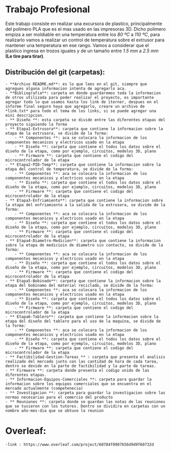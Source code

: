 # Trabajo Profesional

Este trabajo consiste en realizar una excursora de plastico, principalmente del polimero PLA que es el mas usado en las impresoras 3D. Dicho polimero empiza a ser moldiable en una temperatura entre los *80 ºC* a *110 ºC*, para realizarlo vamos a realizar un control de temperatura sobre el extrusor para mantener una temperatura en ese rango. Vamos a considerar que el plastico ingresa en trozos iguales y de un tamaño entre *1.5 mm* a *2.5 mm* **(Le tire para tirar)**. 

## Distribución del git (carpetas):

    - **Archivo README.md**: es lo que lees en el git, siempre que agregues alguna informacion intenta de agregarlo aca.
    - **Bibliografia**: carpeta en donde guardaremos toda la informacion de otros utilizada para poder realizar el proyecto, es importante agregar todo lo que usamos hasta los link de iterner, despues en el informe final seguro haya que agregarlo, creare un archivo de *link.txt* para todo el tema de los links, si se puede agregar una mini descripcion.
    - ** Diseño **: esta carpeta se divide entre las diferentes etapas del proyecto siguiendo la forma
    - ** Etapa1-Extrusora**: carpeta que contiene la informacion sobre la etapa de la extrusora, se divide de la forma:
        - ** Componentes **: aca se colocara la informacion de los componentes mecanicos y electricos usado en la etapa
        - ** Diseño **: carpeta que contiene el todos los datos sobre el diseño de la etapa, como por ejemplo, circuitos, modelos 3D, plano
        - ** Firmware **: carpeta que contiene el codigo del microcontrolador de la etapa
    - ** Etapa2-PID-Temp**: carpeta que contiene la informacion sobre la etapa del control de temperatura, se divide de la forma:
        - ** Componentes **: aca se colocara la informacion de los componentes mecanicos y electricos usado en la etapa
        - ** Diseño **: carpeta que contiene el todos los datos sobre el diseño de la etapa, como por ejemplo, circuitos, modelos 3D, plano
        - ** Firmware **: carpeta que contiene el codigo del microcontrolador de la etapa
    - ** Etapa3-Enfriamiento**: carpeta que contiene la informacion sobre la etapa del enfriamiento a la salida de la extrusora, se divide de la forma:
        - ** Componentes **: aca se colocara la informacion de los componentes mecanicos y electricos usado en la etapa
        - ** Diseño **: carpeta que contiene el todos los datos sobre el diseño de la etapa, como por ejemplo, circuitos, modelos 3D, plano
        - ** Firmware **: carpeta que contiene el codigo del microcontrolador de la etapa
    - ** Etapa4-Diametro-Medicion**: carpeta que contiene la informacion sobre la etapa de medicioin de diametro sin contacto, se divide de la forma:
        - ** Componentes **: aca se colocara la informacion de los componentes mecanicos y electricos usado en la etapa
        - ** Diseño **: carpeta que contiene el todos los datos sobre el diseño de la etapa, como por ejemplo, circuitos, modelos 3D, plano
        - ** Firmware **: carpeta que contiene el codigo del microcontrolador de la etapa
    - ** Etapa5-Bobinado**: carpeta que contiene la informacion sobre la etapa del bobinamo del material reciclado, se divide de la forma:
        - ** Componentes **: aca se colocara la informacion de los componentes mecanicos y electricos usado en la etapa
        - ** Diseño **: carpeta que contiene el todos los datos sobre el diseño de la etapa, como por ejemplo, circuitos, modelos 3D, plano
        - ** Firmware **: carpeta que contiene el codigo del microcontrolador de la etapa
    - ** Etapa6-Tablero**: carpeta que contiene la informacion sobre la etapa del diseño del tablero para el uso de la maquina, se divide de la forma:
        - ** Componentes **: aca se colocara la informacion de los componentes mecanicos y electricos usado en la etapa
        - ** Diseño **: carpeta que contiene el todos los datos sobre el diseño de la etapa, como por ejemplo, circuitos, modelos 3D, plano
        - ** Firmware **: carpeta que contiene el codigo del microcontrolador de la etapa
    - ** Factibilidad-Gestion-Tareas ** : carpeta que presenta el analisis realizado del mercado junto con las cantidad de hora de cada tarea, dentro se devide en la parte de factibilidad y la parte de tareas.
    - ** Firmware **: carpeta donde presenta el codigo unido de las diferentes etapas.
    - ** Informacion-Equipos-Comerciales **: carpeta para guardar la informacion sobre los equipos comerciales que se encuentra en el mercado actualmente (competenecia)
    - ** Investigacion **: carpeta para guardar la investigacion sobre las normas necesarias para el comercio del producto
    - ** Reuniones **: carpeta donde se guardan las notas de las reuniones que se tuvieron con los tutores. Dentro se dividira en carpetas con un nombre año-mes-dia que se obtuvo la reunion

# Overleaf:
    -link : https://www.overleaf.com/project/60784f0907656d9d9f60732d
